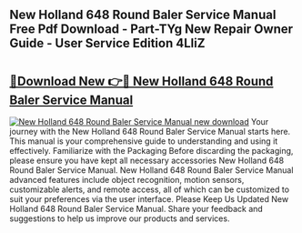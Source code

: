 ## New Holland 648 Round Baler Service Manual Free Pdf Download - Part-TYg New Repair Owner Guide - User Service Edition 4LliZ

# <h2><a href="http://bc91255.oget.top/?id=New+Holland+648+Round+Baler+Service+Manual">🔗Download New 👉🔴 New Holland 648 Round Baler Service Manual</a></h2>

[![New Holland 648 Round Baler Service Manual new download](https://i.imgur.com/5g1atiW.png)](http://bc91255.oget.top/?id=New+Holland+648+Round+Baler+Service+Manual)
Your journey with the New Holland 648 Round Baler Service Manual starts here. This manual is your comprehensive guide to understanding and using it effectively. Familiarize with the Packaging Before discarding the packaging, please ensure you have kept all necessary accessories New Holland 648 Round Baler Service Manual. New Holland 648 Round Baler Service Manual advanced features include object recognition, motion sensors, customizable alerts, and remote access, all of which can be customized to suit your preferences via the user interface. Please Keep Us Updated New Holland 648 Round Baler Service Manual. Share your feedback and suggestions to help us improve our products and services.
